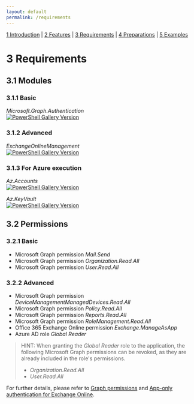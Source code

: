 ```yaml
---
layout: default
permalink: /requirements
---
```


[1 Introduction](/azure-ad-license-status/) \| [2 Features](/azure-ad-license-status/features) \| [3 Requirements](/azure-ad-license-status/requirements) \| [4 Preparations](/azure-ad-license-status/preparations) \| [5 Examples](/azure-ad-license-status/examples)

# 3 Requirements

## 3.1 Modules

### 3.1.1 Basic

_Microsoft.Graph.Authentication_  
[![PowerShell Gallery Version](https://img.shields.io/powershellgallery/v/Microsoft.Graph.Authentication?label=PowerShell%20Gallery&logo=powershell&style=flat)](https://www.powershellgallery.com/packages/Microsoft.Graph.Authentication)

### 3.1.2 Advanced

_ExchangeOnlineManagement_  
[![PowerShell Gallery Version](https://img.shields.io/powershellgallery/v/ExchangeOnlineManagement?label=PowerShell%20Gallery&logo=powershell&style=flat)](https://www.powershellgallery.com/packages/ExchangeOnlineManagement)

### 3.1.3 For Azure execution

_Az.Accounts_  
[![PowerShell Gallery Version](https://img.shields.io/powershellgallery/v/Az.Accounts?label=PowerShell%20Gallery&logo=powershell&style=flat)](https://www.powershellgallery.com/packages/Az.Accounts)

_Az.KeyVault_  
[![PowerShell Gallery Version](https://img.shields.io/powershellgallery/v/Az.KeyVault?label=PowerShell%20Gallery&logo=powershell&style=flat)](https://www.powershellgallery.com/packages/Az.KeyVault)

## 3.2 Permissions

### 3.2.1 Basic

- Microsoft Graph permission _Mail.Send_
- Microsoft Graph permission _Organization.Read.All_
- Microsoft Graph permission _User.Read.All_

### 3.2.2 Advanced

- Microsoft Graph permission _DeviceManagementManagedDevices.Read.All_
- Microsoft Graph permission _Policy.Read.All_
- Microsoft Graph permission _Reports.Read.All_
- Microsoft Graph permission _RoleManagement.Read.All_
- Office 365 Exchange Online permission _Exchange.ManageAsApp_
- Azure AD role _Global Reader_

> HINT: When granting the _Global Reader_ role to the application, the following Microsoft Graph permissions can be revoked, as they are already included in the role's permissions.
>
>- _Organization.Read.All_
>- _User.Read.All_

For further details, please refer to [Graph permissions](https://learn.microsoft.com/graph/permissions-reference) and [App-only authentication for Exchange Online](https://learn.microsoft.com/powershell/exchange/app-only-auth-powershell-v2?view=exchange-ps#assign-azure-ad-roles-to-the-application).

